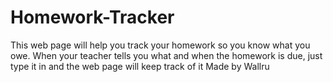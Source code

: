 # Homework-Tracker
This web page will help you track your homework so you know what you owe. When your teacher tells you what and when the homework is due, just type it in and the web page will keep track of it
Made by Wallru

